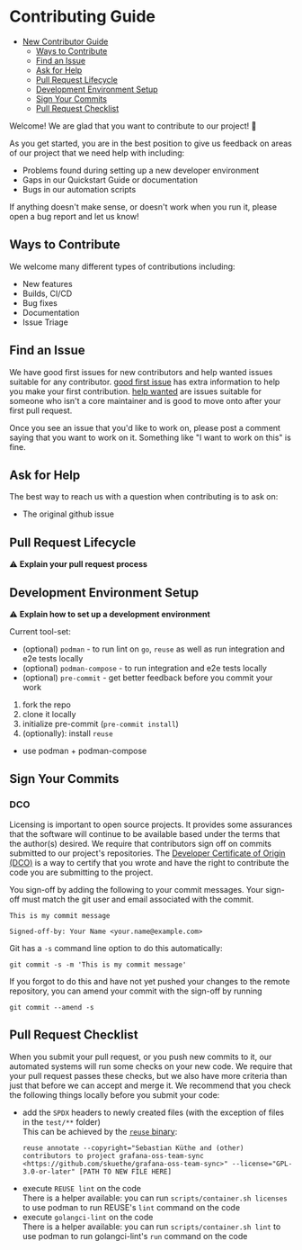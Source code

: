 <!--
SPDX-FileCopyrightText: 2020 contributors to the cncf/project-template project <https://github.com/cncf/project-template>
SPDX-License-Identifier: Apache-2.0
-->

# Contributing Guide

* [New Contributor Guide](#contributing-guide)
  * [Ways to Contribute](#ways-to-contribute)
  * [Find an Issue](#find-an-issue)
  * [Ask for Help](#ask-for-help)
  * [Pull Request Lifecycle](#pull-request-lifecycle)
  * [Development Environment Setup](#development-environment-setup)
  * [Sign Your Commits](#sign-your-commits)
  * [Pull Request Checklist](#pull-request-checklist)

Welcome! We are glad that you want to contribute to our project! 💖

As you get started, you are in the best position to give us feedback on areas of
our project that we need help with including:

* Problems found during setting up a new developer environment
* Gaps in our Quickstart Guide or documentation
* Bugs in our automation scripts

If anything doesn't make sense, or doesn't work when you run it, please open a
bug report and let us know!

## Ways to Contribute

We welcome many different types of contributions including:

* New features
* Builds, CI/CD
* Bug fixes
* Documentation
* Issue Triage

## Find an Issue

We have good first issues for new contributors and help wanted issues suitable
for any contributor. [good first issue][goodfirstissue] has extra information to
help you make your first contribution. [help wanted][helpwanted] are issues
suitable for someone who isn't a core maintainer and is good to move onto after
your first pull request.

Once you see an issue that you'd like to work on, please post a comment saying
that you want to work on it. Something like "I want to work on this" is fine.

## Ask for Help

The best way to reach us with a question when contributing is to ask on:

* The original github issue

## Pull Request Lifecycle

⚠️ **Explain your pull request process**

## Development Environment Setup

⚠️ **Explain how to set up a development environment**

Current tool-set:
- (optional) `podman` - to run lint on `go`, `reuse` as well as run integration and e2e tests locally
- (optional) `podman-compose` - to run integration and e2e tests locally
- (optional) `pre-commit` - get better feedback before you commit your work

1. fork the repo
2. clone it locally
3. initialize pre-commit (`pre-commit install`)
4. (optionally): install `reuse`
- use podman + podman-compose

## Sign Your Commits

### DCO
Licensing is important to open source projects. It provides some assurances that
the software will continue to be available based under the terms that the
author(s) desired. We require that contributors sign off on commits submitted to
our project's repositories. The [Developer Certificate of Origin
(DCO)][dco] is a way to certify that you wrote and
have the right to contribute the code you are submitting to the project.

You sign-off by adding the following to your commit messages. Your sign-off must
match the git user and email associated with the commit.

    This is my commit message

    Signed-off-by: Your Name <your.name@example.com>

Git has a `-s` command line option to do this automatically:

    git commit -s -m 'This is my commit message'

If you forgot to do this and have not yet pushed your changes to the remote
repository, you can amend your commit with the sign-off by running

    git commit --amend -s

## Pull Request Checklist

When you submit your pull request, or you push new commits to it, our automated
systems will run some checks on your new code. We require that your pull request
passes these checks, but we also have more criteria than just that before we can
accept and merge it. We recommend that you check the following things locally
before you submit your code:

  - add the `SPDX` headers to newly created files (with the exception of files in the `test/**` folder)  
    This can be achieved by the [`reuse` binary][reuseinstall]:
    ```
    reuse annotate --copyright="Sebastian Küthe and (other) contributors to project grafana-oss-team-sync <https://github.com/skuethe/grafana-oss-team-sync>" --license="GPL-3.0-or-later" [PATH TO NEW FILE HERE]
    ```
  - execute `REUSE lint` on the code  
    There is a helper available: you can run `scripts/container.sh licenses` to use podman to run REUSE's `lint` command on the code
  - execute `golangci-lint` on the code  
    There is a helper available: you can run `scripts/container.sh lint` to use podman to run golangci-lint's `run` command on the code


[goodfirstissue]:   <https://github.com/skuethe/grafana-oss-team-sync/labels/good%20first%20issue> "Issues with label 'good first issue'"
[helpwanted]:       <https://github.com/skuethe/grafana-oss-team-sync/labels/help%20wanted> "Issues with label 'help wanted'"
[dco]:              <https://probot.github.io/apps/dco/> "Developer Certificate of Origin"
[reuseinstall]:     <https://github.com/fsfe/reuse-tool?tab=readme-ov-file#install> "How to install REUSE tool"
